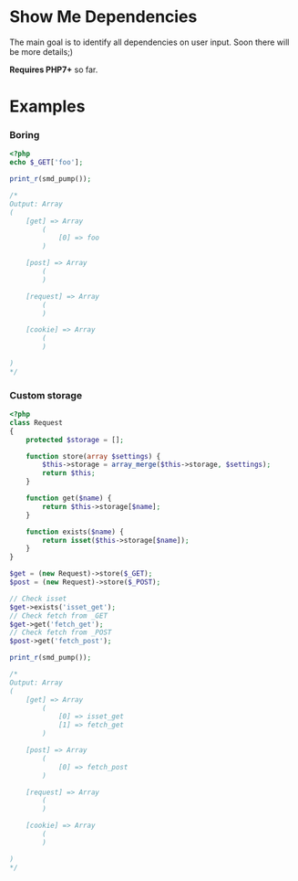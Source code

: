 # Show Me Dependencies
The main goal is to identify all dependencies on user input. Soon there will be more details;)

**Requires PHP7+** so far.
# Examples
### Boring
```php
<?php
echo $_GET['foo'];

print_r(smd_pump());

/*
Output: Array
(
    [get] => Array
        (
            [0] => foo
        )

    [post] => Array
        (
        )

    [request] => Array
        (
        )

    [cookie] => Array
        (
        )

)
*/
```

### Custom storage
```php
<?php
class Request
{
	protected $storage = [];

	function store(array $settings) {
		$this->storage = array_merge($this->storage, $settings);
		return $this;
	}

	function get($name) {
		return $this->storage[$name];
	}

	function exists($name) {
		return isset($this->storage[$name]);
	}
}

$get = (new Request)->store($_GET);
$post = (new Request)->store($_POST);

// Check isset
$get->exists('isset_get');
// Check fetch from _GET
$get->get('fetch_get');
// Check fetch from _POST
$post->get('fetch_post');

print_r(smd_pump());

/*
Output: Array
(
    [get] => Array
        (
            [0] => isset_get
            [1] => fetch_get
        )

    [post] => Array
        (
            [0] => fetch_post
        )

    [request] => Array
        (
        )

    [cookie] => Array
        (
        )

)
*/
```
